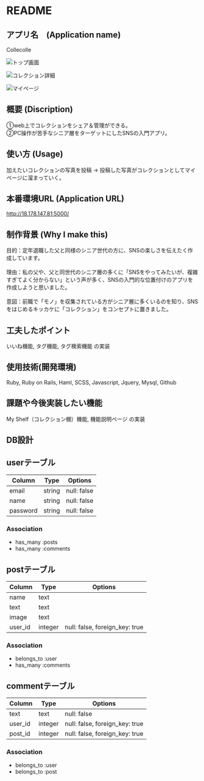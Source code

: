 # README

## アプリ名　(Application name)
Collecolle

![トップ画面](https://i.gyazo.com/cd7d99842a932eae24356d6e288ef9a2.jpg)

![コレクション詳細](https://i.gyazo.com/e18730ff55dc8ca8dc928bd0566514da.jpg)

![マイページ](https://i.gyazo.com/64202ac9c4569293f1f9a5b3ea0c2d57.png)

## 概要 (Discription)
①web上でコレクションをシェア＆管理ができる。<br>
②PC操作が苦手なシニア層をターゲットにしたSNSの入門アプリ。

## 使い方 (Usage)
加えたいコレクションの写真を投稿 → 投稿した写真がコレクションとしてマイページに溜まっていく。

## 本番環境URL (Application URL)
http://18.178.147.81:5000/

## 制作背景 (Why I make this)
目的：定年退職した父と同様のシニア世代の方に、SNSの楽しさを伝えたく作成しています。
<br><br>
理由：私の父や、父と同世代のシニア層の多くに「SNSをやってみたいが、複雑すぎてよく分からない」という声が多く、SNSの入門的な位置付けのアプリを作成しようと思いました。
<br><br>
意図：前職で「モノ」を収集されている方がシニア層に多くいるのを知り、SNSをはじめるキッカケに「コレクション」をコンセプトに置きました。

## 工夫したポイント
いいね機能, タグ機能, タグ検索機能 の実装

## 使用技術(開発環境)
Ruby, Ruby on Rails, Haml, SCSS, Javascript, Jquery, Mysql, Github

## 課題や今後実装したい機能
My Shelf（コレクション棚）機能, 機能説明ページ の実装

## DB設計
## userテーブル
|Column|Type|Options|
|------|----|-------|
|email|string|null: false|
|name|string|null: false|
|password|string|null: false|
### Association
- has_many :posts
- has_many  :comments

## postテーブル
|Column|Type|Options|
|------|----|-------|
|name|text||
|text|text||
|image|text||
|user_id|integer|null: false, foreign_key: true|
### Association
- belongs_to :user
- has_many :comments

## commentテーブル
|Column|Type|Options|
|------|----|-------|
|text|text|null: false|
|user_id|integer|null: false, foreign_key: true|
|post_id|integer|null: false, foreign_key: true|
### Association
- belongs_to :user
- belongs_to :post


